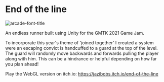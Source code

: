 # End of the line

![arcade-font-title](https://user-images.githubusercontent.com/3301610/121807240-e2a34680-cc85-11eb-93cd-c213cc5e10d8.png)

An endless runner built using Unity for the GMTK 2021 Game Jam.

To incorporate this year's theme of 'joined together' I created a system were an escaping convict is handcuffed to a guard at the top of the level. The guard will randomly move backwards and forwards pulling the player along with him. This can be a hindrance or helpful depending on how far you plan ahead!

Play the WebGL version on itch.io: https://jazibobs.itch.io/end-of-the-line
